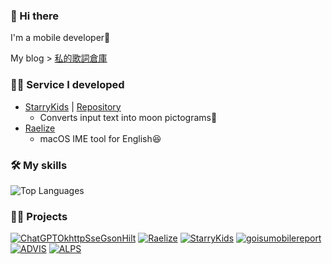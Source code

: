 ### 👋 Hi there
I'm a mobile developer🫰

My blog > [私的歌詞倉庫](https://blog.aespa.love/)

### 🧑‍💻 Service I developed
- [StarryKids](https://starry-kids.soleil-luminas.com/) | [Repository](https://github.com/Tatsumi0000/starry-kids/)
  - Converts input text into moon pictograms🌝
- [Raelize](https://github.com/Tatsumi0000/Raelize)
  - macOS IME tool for English😆

### 🛠️ My skills
![Top Languages](https://github-readme-stats.vercel.app/api/top-langs/?username=Tatsumi0000&layout=compact&theme=tokyonight)

### 🚶‍♀️ Projects
[![ChatGPTOkhttpSseGsonHilt](https://github-readme-stats.vercel.app/api/pin/?username=Tatsumi0000&repo=ChatGPTOkhttpSseGsonHilt)](https://github.com/Tatsumi0000/ChatGPTOkhttpSseGsonHilt/)
[![Raelize](https://github-readme-stats.vercel.app/api/pin/?username=Tatsumi0000&repo=raelize)](https://github.com/Tatsumi0000/Raelize)
[![StarryKids](https://github-readme-stats.vercel.app/api/pin/?username=Tatsumi0000&repo=starry-kids)](https://github.com/Tatsumi0000/starry-kids)
[![goisumobilereport](https://github-readme-stats.vercel.app/api/pin/?username=Tatsumi0000&repo=goisumobilereport)](https://github.com/Tatsumi0000/goisumobilereport/)
[![ADVIS](https://github-readme-stats.vercel.app/api/pin/?username=katLab-MiyazakiUniv&repo=ADVIS)](https://github.com/katLab-MiyazakiUniv/ADVIS)
[![ALPS](https://github-readme-stats.vercel.app/api/pin/?username=katLab-MiyazakiUniv&repo=ALPS)](https://github.com/katLab-MiyazakiUniv/ALPS)
